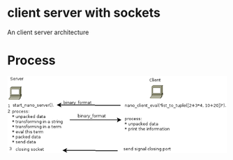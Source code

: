 # client server with sockets
An client server architecture

# Process
![Image Process](https://raw.githubusercontent.com/innaky/misc/master/client_server_sockets/server_client.png)